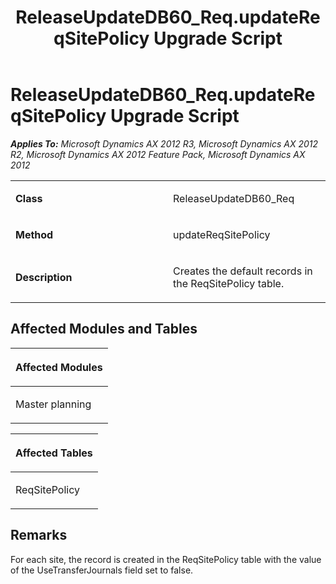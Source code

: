 ﻿---
title: ReleaseUpdateDB60_Req.updateReqSitePolicy Upgrade Script
TOCTitle: ReleaseUpdateDB60_Req.updateReqSitePolicy Upgrade Script
ms:assetid: aa69d8a0-8318-0f1d-bcd0-016f85e84177
ms:mtpsurl: https://msdn.microsoft.com/en-us/library/JJ686440(v=AX.60)
ms:contentKeyID: 49710396
ms.date: 05/18/2015
mtps_version: v=AX.60
---

# ReleaseUpdateDB60\_Req.updateReqSitePolicy Upgrade Script 


_**Applies To:** Microsoft Dynamics AX 2012 R3, Microsoft Dynamics AX 2012 R2, Microsoft Dynamics AX 2012 Feature Pack, Microsoft Dynamics AX 2012_

<table>
<colgroup>
<col style="width: 50%" />
<col style="width: 50%" />
</colgroup>
<tbody>
<tr class="odd">
<td><p><strong>Class</strong></p></td>
<td><p>ReleaseUpdateDB60_Req</p></td>
</tr>
<tr class="even">
<td><p><strong>Method</strong></p></td>
<td><p>updateReqSitePolicy</p></td>
</tr>
<tr class="odd">
<td><p><strong>Description</strong></p></td>
<td><p>Creates the default records in the ReqSitePolicy table.</p></td>
</tr>
</tbody>
</table>


## Affected Modules and Tables

<table>
<colgroup>
<col style="width: 100%" />
</colgroup>
<thead>
<tr class="header">
<th><p>Affected Modules</p></th>
</tr>
</thead>
<tbody>
<tr class="odd">
<td><p>Master planning</p></td>
</tr>
</tbody>
</table>


<table>
<colgroup>
<col style="width: 100%" />
</colgroup>
<thead>
<tr class="header">
<th><p>Affected Tables</p></th>
</tr>
</thead>
<tbody>
<tr class="odd">
<td><p>ReqSitePolicy</p></td>
</tr>
</tbody>
</table>


## Remarks

For each site, the record is created in the ReqSitePolicy table with the value of the UseTransferJournals field set to false.

  


